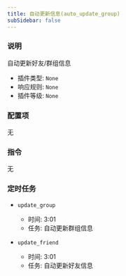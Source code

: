 ```yaml
---
title: 自动更新信息(auto_update_group)
subSidebar: false
---
```



### 说明

自动更新好友/群组信息

- 插件类型: `None`
- 响应规则: `None`
- 插件等级: `None`

### 配置项

无
  
### 指令

无

### 定时任务

- `update_group`
  - 时间: 3:01
  - 任务: 自动更新群组信息
  
- `update_friend`
  - 时间: 3:01
  - 任务: 自动更新好友信息